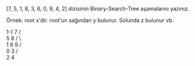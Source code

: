 [7, 5, 1, 8, 3, 6, 0, 9, 4, 2] dizisinin Binary-Search-Tree aşamalarını yazınız.

Örnek: root x'dir. root'un sağından y bulunur. Solunda z bulunur vb.

1-)         7
           / \
          5   8
        /  \    \
       1    6    9
     /  \
    0    3
        / \
       2   4
